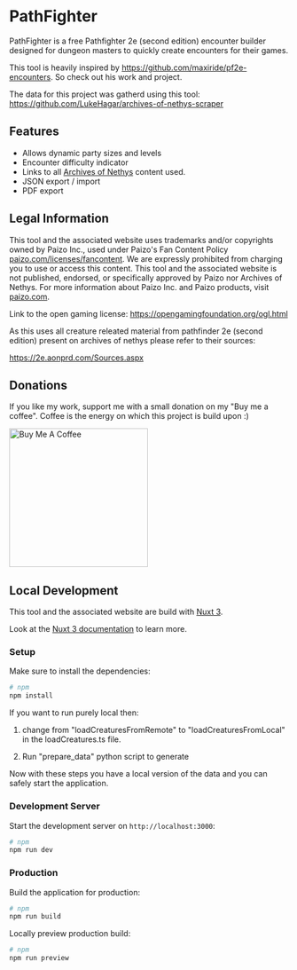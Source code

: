# PathFighter

PathFighter is a free Pathfighter 2e (second edition) encounter builder designed for dungeon masters to quickly create encounters for their games.

This tool is heavily inspired by https://github.com/maxiride/pf2e-encounters. So check out his work and project.

The data for this project was gatherd using this tool:
https://github.com/LukeHagar/archives-of-nethys-scraper

## Features

- Allows dynamic party sizes and levels
- Encounter difficulty indicator
- Links to all [Archives of Nethys](https://2e.aonprd.com) content used.
- JSON export / import
- PDF export

## Legal Information

This tool and the associated website uses trademarks and/or copyrights owned by Paizo Inc., used under Paizo's Fan Content Policy [paizo.com/licenses/fancontent]([https://paizo.com/licenses/fancontent]). We are expressly prohibited from charging you to use or access this content. This tool and the associated website is not published, endorsed, or specifically approved by Paizo nor Archives of Nethys. For more information about Paizo Inc. and Paizo products, visit [paizo.com](https://paizo.com).

Link to the open gaming license:
https://opengamingfoundation.org/ogl.html

As this uses all creature releated material from pathfinder 2e (second edition) present on archives of nethys please refer to their sources:

https://2e.aonprd.com/Sources.aspx

## Donations

If you like my work, support me with a small donation on my "Buy me a coffee". Coffee is the energy on which this project is build upon :)

<a href="https://www.buymeacoffee.com/SebsnT" target="_blank"><img src="https://cdn.buymeacoffee.com/buttons/v2/arial-yellow.png" alt="Buy Me A Coffee" width=250px/></a>

## Local Development

This tool and the associated website are build with [Nuxt 3](https://nuxt.com).

Look at the [Nuxt 3 documentation](https://nuxt.com/docs/getting-started/introduction) to learn more.

### Setup

Make sure to install the dependencies:

```bash
# npm
npm install
```

If you want to run purely local then:

1. change from "loadCreaturesFromRemote" to "loadCreaturesFromLocal" in the loadCreatures.ts file.

2. Run "prepare_data" python script to generate

Now with these steps you have a local version of the data and you can safely start the application.

### Development Server

Start the development server on `http://localhost:3000`:

```bash
# npm
npm run dev
```

### Production

Build the application for production:

```bash
# npm
npm run build
```

Locally preview production build:

```bash
# npm
npm run preview
```
